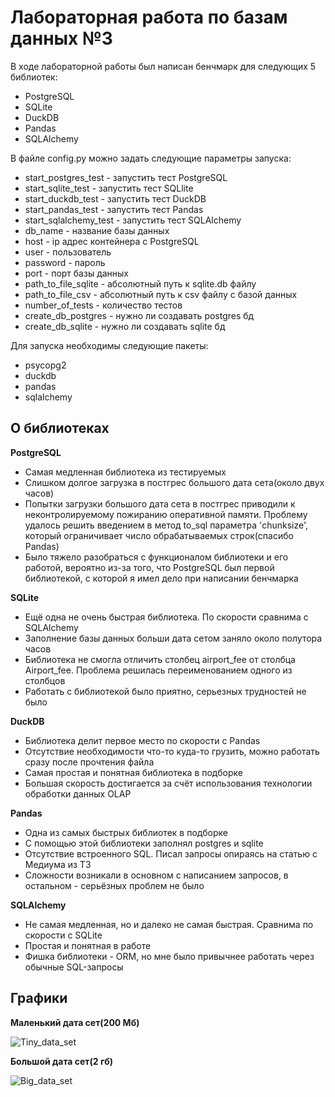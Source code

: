 # Лабораторная работа по базам данных №3
В ходе лабораторной работы был написан бенчмарк для следующих 5 библиотек:
- PostgreSQL
- SQLite
- DuckDB
- Pandas
- SQLAlchemy

В файле config.py можно задать следующие параметры запуска:
- start_postgres_test - запустить тест PostgreSQL
- start_sqlite_test - запустить тест SQLlite
- start_duckdb_test - запустить тест DuckDB
- start_pandas_test - запустить тест Pandas
- start_sqlalchemy_test - запустить тест SQLAlchemy
- db_name - название базы данных
- host - ip адрес контейнера с PostgreSQL
- user - пользователь
- password - пароль
- port - порт базы данных
- path_to_file_sqlite - абсолютный путь к sqlite.db файлу
- path_to_file_csv - абсолютный путь к csv файлу с базой данных
- number_of_tests - количество тестов
- create_db_postgres - нужно ли создавать postgres бд
- create_db_sqlite - нужно ли создавать sqlite бд

Для запуска необходимы следующие пакеты:
- psycopg2
- duckdb
- pandas
- sqlalchemy

## О библиотеках

**PostgreSQL**
- Самая медленная библиотека из тестируемых
- Слишком долгое загрузка в постгрес большого дата сета(около двух часов)
- Попытки загрузки большого дата сета в постгрес приводили к неконтролируемому пожиранию оперативной памяти. Проблему удалось решить введением в метод to_sql параметра 'chunksize', который ограничивает число обрабатываемых строк(спасибо Pandas)
- Было тяжело разобраться с функционалом библиотеки и его работой, вероятно из-за того, что PostgreSQL был первой библиотекой, с которой я имел дело при написании бенчмарка

**SQLite**
- Ещё одна не очень быстрая библиотека. По скорости сравнима с SQLAlchemy
- Заполнение базы данных больши дата сетом заняло около полутора часов
- Библиотека не смогла отличить столбец airport_fee от столбца Airport_fee. Проблема решилась переименованием одного из столбцов
- Работать с библиотекой было приятно, серьезных трудностей не было

**DuckDB**
- Библиотека делит первое место по скорости с Pandas
- Отсутствие необходимости что-то куда-то грузить, можно работать сразу после прочтения файла
- Самая простая и понятная библиотека в подборке
- Большая скорость достигается за счёт использования технологии обработки данных OLAP

**Pandas**
- Одна из самых быстрых библиотек в подборке
- С помощью этой библиотеки заполнял postgres и sqlite
- Отсутствие встроенного SQL. Писал запросы опираясь на статью с Медиума из ТЗ
- Сложности возникали в основном с написанием запросов, в остальном -  серьёзных проблем не было

**SQLAlchemy**
- Не самая медленная, но и далеко не самая быстрая. Сравнима по скорости с SQLite
- Простая и понятная в работе
- Фишка библиотеки - ORM, но мне было привычнее работать через обычные SQL-запросы

## Графики
**Маленький дата сет(200 Мб)**

![Tiny_data_set](https://github.com/Nkulbaka1/Bd_lab_3/assets/129120650/b2b296f7-1ccd-4637-9808-1fb4ff82258b)


**Большой дата сет(2 гб)**

![Big_data_set](https://github.com/Nkulbaka1/Bd_lab_3/assets/129120650/f4683593-46dc-494d-9326-2ebe7a937c3a)
